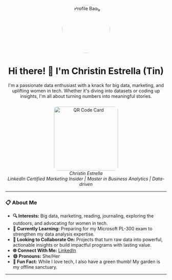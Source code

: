 <p align="center">
  <img src="https://github.com/user-attachments/assets/51806d87-765f-4e8e-bcdf-c29d4c1e9026" alt="Profile Badge" width="150" style="border-radius: 50%;" />
</p>

<h1 align="center">Hi there! 👋 I'm Christin Estrella (Tin)</h1>

<p align="center">
I'm a passionate data enthusiast with a knack for big data, marketing, and uplifting women in tech. Whether it's diving into datasets or coding up insights, I'm all about turning numbers into meaningful stories.
</p>

<div align="center">
  <img src="https://github.com/user-attachments/assets/9b515f2a-27f2-4ac5-ae0d-5dae30219779" alt="QR Code Card" width="200" style="border-radius: 10px; margin-top: 10px;"/>
  <br>
  <em>Christin Estrella<br>LinkedIn Certified Marketing Insider | Master in Business Analytics | Data-driven</em>
</div>

---

### 📋 About Me
- **🔍 Interests:** Big data, marketing, reading, journaling, exploring the outdoors, and advocating for women in tech.
- **📘 Currently Learning:** Preparing for my Microsoft PL-300 exam to strengthen my data analysis expertise.
- **🤝 Looking to Collaborate On:** Projects that turn raw data into powerful, actionable insights or build impactful programs with lasting value.
- **🌐 Connect With Me:** [LinkedIn](https://www.linkedin.com/in/ccestrella/)
- **😄 Pronouns:** She/Her
- **🌱 Fun Fact:** While I love tech, I also have a green thumb! My garden is my offline sanctuary.

---

<!---
CCestrella/CCestrella is a ✨ special ✨ repository because its `README.md` (this file) appears on your GitHub profile.
You can click the Preview link to take a look at your changes.
--->
